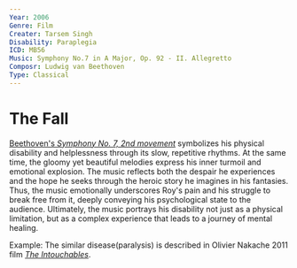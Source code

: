 ```yaml
---
Year: 2006
Genre: Film
Creater: Tarsem Singh
Disability: Paraplegia
ICD: MB56
Music: Symphony No.7 in A Major, Op. 92 - II. Allegretto
Composr: Ludwig van Beethoven
Type: Classical
---
```


# The Fall

[Beethoven's *Symphony No. 7, 2nd movement*](https://youtu.be/Urv9aruTups?si=SoZgX20_iMUX2C_B) symbolizes his physical disability and helplessness through its slow, repetitive rhythms. At the same time, the gloomy yet beautiful melodies express his inner turmoil and emotional explosion. The music reflects both the despair he experiences and the hope he seeks through the heroic story he imagines in his fantasies. Thus, the music emotionally underscores Roy's pain and his struggle to break free from it, deeply conveying his psychological state to the audience. Ultimately, the music portrays his disability not just as a physical limitation, but as a complex experience that leads to a journey of mental healing.

Example: The similar disease(paralysis) is described in Olivier Nakache 2011 film [*The Intouchables*](kim_naeun.md). 
